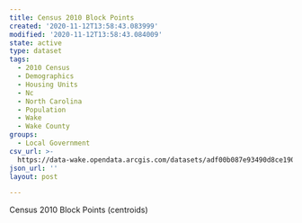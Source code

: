 ```yaml
---
title: Census 2010 Block Points
created: '2020-11-12T13:58:43.083999'
modified: '2020-11-12T13:58:43.084009'
state: active
type: dataset
tags:
  - 2010 Census
  - Demographics
  - Housing Units
  - Nc
  - North Carolina
  - Population
  - Wake
  - Wake County
groups:
  - Local Government
csv_url: >-
  https://data-wake.opendata.arcgis.com/datasets/adf00b087e93490d8ce190fb306a5c71_0.csv?outSR=%7B%22latestWkid%22%3A2264%2C%22wkid%22%3A102719%7D
json_url: ''
layout: post

---
```

Census 2010 Block Points (centroids)
